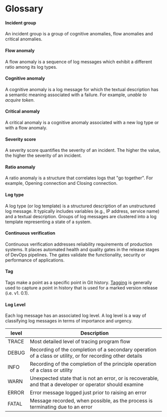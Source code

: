 
# Glossary

[//]: # (### Anomaly types)

[//]: # (To complete ...)

#### Incident group
An incident group is a group of cognitive anomalies, flow anomalies and critical anomalies.

#### Flow anomaly
A flow anomaly is a sequence of log messages which exhibit a different ratio among its log types.

#### Cognitive anomaly
A cognitive anomaly is a log message for which the textual description has a semantic meaning associated with a failure.
For example, *unable to acquire token*.

#### Critical anomaly
A critical anomaly is a cognitive anomaly associated with a new log type or with a flow anomaly.

[//]: # (#### Anomaly score)

[//]: # (To complete ...)

#### Severity score
A severity score quantifies the severity of an incident. The higher the value, the higher the severity of an incident.

#### Ratio anomaly
A ratio anomaly is a structure that correlates logs that "go together". 
For example, Opening connection and Closing connection.

#### Log type
A log type (or log template) is a structured description of an unstructured log message. 
It typically includes variables (e.g., IP address, service name) and a textual description.
Groups of log messages are clustered into a log template representing a state of a system.

[//]: # (#### Baseline version)

[//]: # (To complete ...)

[//]: # ()
[//]: # (#### Candidate version)

[//]: # (To complete ...)

[//]: # ()
[//]: # (#### Log group)

[//]: # (To complete ...)

#### Continuous verification
Continuous verification addresses reliability requirements of production systems. 
It places automated health and quality gates in the release stages of DevOps pipelines.
The gates validate the functionality, security or performance of applications.


[//]: # (#### Deployment abnormality)

[//]: # ()
[//]: # (The main challenge facing of deployments is validating the health of newly deployed service instances. )

[//]: # ()
[//]: # (To complete ...)

#### Tag
Tags make a point as a specific point in Git history.
[Tagging](https://git-scm.com/book/en/v2/Git-Basics-Tagging) is generally used to capture a point in history that is used for a marked version release (i.e. v1. 0.1).

#### Log Level

Each log message has an associated log level. 
A log level is a way of classifying log messages in terms of importance and urgency. 

| level | Description |
| ----- | ----------- |
| TRACE	| Most detailed level of tracing program flow |
| DEBUG	| Recording of the completion of a secondary operation of a class or utility, or for recording other details |
| INFO	| Recording of the completion of the principle operation of a class or utility |
| WARN 	| Unexpected state that is not an error, or is recoverable, and that a developer or operator should examine |
| ERROR	| Error message logged just prior to raising an error |
| FATAL	| Message recorded, when possible, as the process is terminating due to an error |